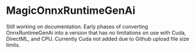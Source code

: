 # MagicOnnxRuntimeGenAi

Still working on documentation. Early phases of converting OnnxRuntimeGenAi into a version that has no limitations on use with Cuda, DirectML, and CPU. Currently Cuda not added due to Github upload file size limits.
